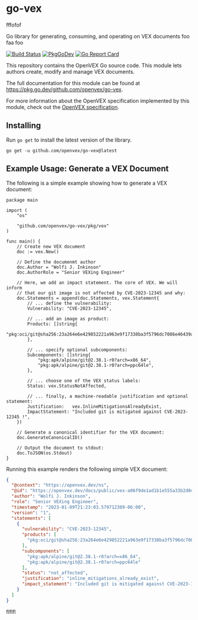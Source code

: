 # go-vex
fffofof

Go library for generating, consuming, and operating on VEX documents
foo faa foo

[![Build Status](https://github.com/openvex/go-vex/actions/workflows/ci-build-test.yaml/badge.svg?branch=main)](https://github.com/openvex/go-vex/actions/workflows/ci-build-test.yaml?query=branch%3Amain)
[![PkgGoDev](https://pkg.go.dev/badge/github.com/openvex/go-vex)](https://pkg.go.dev/github.com/openvex/go-vex)
[![Go Report Card](https://goreportcard.com/badge/github.com/openvex/go-vex)](https://goreportcard.com/report/github.com/openvex/go-vex)

This repository contains the OpenVEX Go source code. This module lets 
authors create, modify and manage VEX documents.

The full documentation for this module can be found at 
https://pkg.go.dev/github.com/openvex/go-vex.

For more information about the OpenVEX specification implemented by this module, check out the
[OpenVEX specification](https://github.com/openvex/spec/blob/main/OPENVEX-SPEC.md).

## Installing

Run `go get` to install the latest version of the library.

```console
go get -u github.com/openvex/go-vex@latest
```

## Example Usage: Generate a VEX Document

The following is a simple example showing how to generate a VEX document:

```golang
package main

import (
	"os"

	"github.com/openvex/go-vex/pkg/vex"
)

func main() {
	// Create new VEX document
	doc := vex.New()

	// Define the documenmt author
	doc.Author = "Wolfi J. Inkinson"
	doc.AuthorRole = "Senior VEXing Engineer"

	// Here, we add an impact statement. The core of VEX. We will inform
	// that our git image is not affected by CVE-2023-12345 and why:
	doc.Statements = append(doc.Statements, vex.Statement{
		// ... define the vulnerability:
		Vulnerability: "CVE-2023-12345",

		// ... add an image as product:
		Products: []string{
			"pkg:oci/git@sha256:23a264e6e429852221a963e9f17338ba3f5796dc7086e46439a6f4482cf6e0cb",
		},

		// ... specify optional subcomponents:
		Subcomponents: []string{
			"pkg:apk/alpine/git@2.38.1-r0?arch=x86_64",
			"pkg:apk/alpine/git@2.38.1-r0?arch=ppc64le",
		},

		// ... choose one of the VEX status labels:
		Status: vex.StatusNotAffected,

		// ... finally, a machine-readable justification and optional statement:
		Justification:   vex.InlineMitigationsAlreadyExist,
		ImpactStatement: "Included git is mitigated against CVE-2023-12345 !",
	})

	// Generate a canonical identifier for the VEX document:
	doc.GenerateCanonicalID()

	// Output the document to stdout:
	doc.ToJSON(os.Stdout)
}

```
Running this example renders the following simple VEX document:

```json
{
  "@context": "https://openvex.dev/ns",
  "@id": "https://openvex.dev/docs/public/vex-a06f9de1ad1b1e555a33b2d0c1e7e6ecc4dc1800ff457c61ea09d8e97670d2a3",
  "author": "Wolfi J. Inkinson",
  "role": "Senior VEXing Engineer",
  "timestamp": "2023-01-09T21:23:03.579712389-06:00",
  "version": "1",
  "statements": [
    {
      "vulnerability": "CVE-2023-12345",
      "products": [
        "pkg:oci/git@sha256:23a264e6e429852221a963e9f17338ba3f5796dc7086e46439a6f4482cf6e0cb"
      ],
      "subcomponents": [
        "pkg:apk/alpine/git@2.38.1-r0?arch=x86_64",
        "pkg:apk/alpine/git@2.38.1-r0?arch=ppc64le"
      ],
      "status": "not_affected",
      "justification": "inline_mitigations_already_exist",
      "impact_statement": "Included git is mitigated against CVE-2023-12345 !"
    }
  ]
}

```
flflfl
